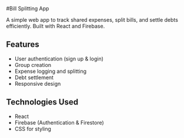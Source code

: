 #Bill Splitting App

A simple web app to track shared expenses, split bills, and settle debts efficiently. Built with React and Firebase.

## Features
- User authentication (sign up & login)
- Group creation
- Expense logging and splitting
- Debt settlement
- Responsive design

## Technologies Used
- React
- Firebase (Authentication & Firestore)
- CSS for styling
